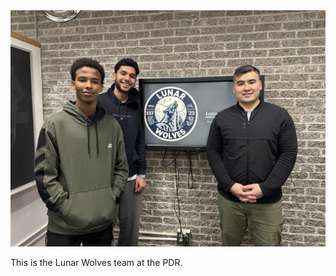 <div class="image-container">
<img src="team.jpg">
</div>

This is the Lunar Wolves team at the PDR.